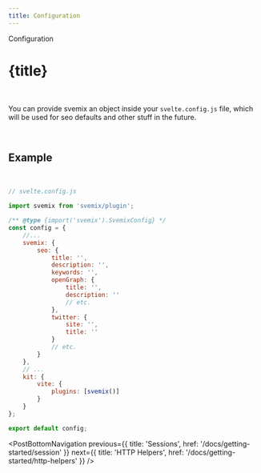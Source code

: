 ```yaml
---
title: Configuration
---
```


<script context="module">
	export const prerender = true;
</script>
<script>
	import PostBottomNavigation from "../../../components/PostBottomNavigation.svelte";
</script>

<p class="mb-4 leading-6 font-semibold text-sky-300">Configuration</p>

# {title}

<br>

You can provide svemix an object inside your `svelte.config.js` file, which will be used for seo defaults and other stuff in the future.

<br>

<h2 id="example">Example</h2>

<br>

```js
// svelte.config.js

import svemix from 'svemix/plugin';

/** @type {import('svemix').SvemixConfig} */
const config = {
	//...
	svemix: {
		seo: {
			title: '',
			description: '',
			keywords: '',
			openGraph: {
				title: '',
				description: ''
				// etc.
			},
			twitter: {
				site: '',
				title: ''
			}
			// etc.
		}
	},
	// ...
	kit: {
		vite: {
			plugins: [svemix()]
		}
	}
};

export default config;
```

<PostBottomNavigation
previous={{ title: 'Sessions', href: '/docs/getting-started/session' }}
next={{ title: 'HTTP Helpers', href: '/docs/getting-started/http-helpers' }}
/>
